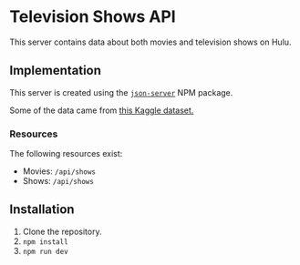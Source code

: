 # Television Shows API

This server contains data about both movies and television shows on Hulu.

## Implementation

This server is created using the [`json-server`](https://www.npmjs.com/package/json-server) NPM package.

Some of the data came from [this Kaggle dataset.](https://www.kaggle.com/shivamb/hulu-movies-and-tv-shows)

### Resources

The following resources exist:

- Movies: `/api/shows`
- Shows: `/api/shows`

## Installation

1. Clone the repository.
1. `npm install`
1. `npm run dev`
